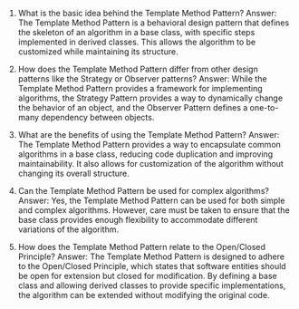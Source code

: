 

1. What is the basic idea behind the Template Method Pattern?
Answer: The Template Method Pattern is a behavioral design pattern that defines the skeleton of an algorithm in a base class, with specific steps implemented in derived classes. This allows the algorithm to be customized while maintaining its structure.

2. How does the Template Method Pattern differ from other design patterns like the Strategy or Observer patterns?
Answer: While the Template Method Pattern provides a framework for implementing algorithms, the Strategy Pattern provides a way to dynamically change the behavior of an object, and the Observer Pattern defines a one-to-many dependency between objects.

3. What are the benefits of using the Template Method Pattern?
Answer: The Template Method Pattern provides a way to encapsulate common algorithms in a base class, reducing code duplication and improving maintainability. It also allows for customization of the algorithm without changing its overall structure.

4. Can the Template Method Pattern be used for complex algorithms?
Answer: Yes, the Template Method Pattern can be used for both simple and complex algorithms. However, care must be taken to ensure that the base class provides enough flexibility to accommodate different variations of the algorithm.

5. How does the Template Method Pattern relate to the Open/Closed Principle?
Answer: The Template Method Pattern is designed to adhere to the Open/Closed Principle, which states that software entities should be open for extension but closed for modification. By defining a base class and allowing derived classes to provide specific implementations, the algorithm can be extended without modifying the original code.